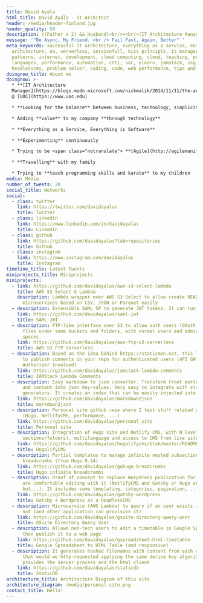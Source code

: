 ```yaml
---
title: David Ayala
html_title: David Ayala - IT Architect
header: /media/header-finland.jpg
header_quality: 59
description: ((Father x 2) && Husband)<br/>+<br/>(IT Architecture Manager @ UOC.edu)
message: '"Be Async, My Friend. <br /> Fail Fast, Again, Better" '
meta_keywords: successful it architecture, everything as a service, enterprise
  architecture, ea, serverless, servicefull, kiss principle, it manager, design
  patterns, internet, development, cloud computing, cloud, teaching, programming
  languages, performance, automation, ctti, uoc, elearn, jamstack, ssg,
  headlesscms, problem solver, coding, code, web performance, tips and tricks
doingnow_title: About me
doingnow: >-
  * **[IT Architecture
  Manager](https://blogs.msdn.microsoft.com/nickmalik/2014/11/11/the-architecture-manager-the-forgotten-enterprise-architecture-role/)**
  @ [UOC](https://www.uoc.edu)

  * **Looking for the balance** between business, technology, simplicity ([KISS](https://en.m.wikipedia.org/wiki/KISS_principle)) and costs

  * Adding **value** to my company **through technology**

  * **Everything as a Service, Everything is Software**

  * **Experimenting** continuously

  * Trying to be <span class="notranslate"> **[Agile](http://agilemanifesto.org/principles.html)** </span> and <span class="notranslate"> **[Lean Thinking](https://en.m.wikipedia.org/wiki/Lean_thinking)** </span>

  * **Travelling** with my family

  * Trying to **teach programming skills and karate** to my children
media: Media
number_of_tweets: 20
social_title: Networks
social:
  - class: twitter
    link: https://twitter.com/davidayalas
    title: Twitter
  - class: linkedin
    link: https://www.linkedin.com/in/davidayalas
    title: Linkedin
  - class: github
    link: https://github.com/davidayalas?tab=repositories
    title: Github
  - class: instagram
    link: https://www.instagram.com/davidayalas
    title: Instagram
timeline_title: Latest Tweets
miniprojects_title: Miniprojects
miniprojects:
  - link: https://github.com/davidayalas/aws-s3-select-lambda
    title: AWS S3 Select & Lambda
    description: Lambda wrapper over AWS S3 Select to allow create READ
      microservices based on CSV, JSON or Parquet easily
  - description: Extensible SAML SP to generate JWT tokens. It can run on AWS Lambda
    link: https://github.com/davidayalas/saml-jwt
    title: SAML JWT
  - description: FTP-like interface over S3 to allow auth users (OAuth, SAML) manage
      files under some buckets and folders, with normal users and admins over
      spaces.
    link: https://github.com/davidayalas/aws-ftp-s3-serverless
    title: AWS S3 FTP Serverless
  - description: Based on the idea behind https://staticman.net, this lambda allow
      to publish comments in your repo for authenticated users (API GW Custom
      Authorizer involved)
    link: https://github.com/davidayalas/jamstack-lambda-comments
    title: JAMStack Lambda Comments
  - description: Easy markdown to json converter. Transform front matter properties
      and content into json key-values. Very easy to integrate with static sites
      generators. It creates an index that can be easily injected into algolia.
    link: https://github.com/davidayalas/markdown2json
    title: markdown2json
  - description: Personal site github repo where I test stuff related with JAMStack
      (Hugo, NetlifyCMS, performance, ...)
    link: https://github.com/davidayalas/personal_site
    title: Personal site
  - description: Integration of Hugo site and Netlify CMS, with N levels (nested
      sections/folders), multilanguage and access to CMS from live site.
    link: https://github.com/davidayalas/hugolifycms/blob/master/README.md
    title: HugolifyCMS
  - description: Partial templates to manage infinite nested subsections in
      breadcrumbs (from Hugo 0.24)
    link: https://github.com/davidayalas/gohugo-breadcrumbs
    title: Hugo infinite breadcrumbs
  - description: Proof of concept to replace Worpdress publication for users that
      are comfortable editing with it (NetlifyCMS and Gatsby or Hugo are better,
      but...). It includes some templating, categories, pagination, ...
    link: https://github.com/davidayalas/gatsby-wordpress
    title: Gatsby + Wordpress as a HeadlessCMS
  - description: Microservice (AWS Lambda) to query if an user exists in GSuite or
      not (and other application can provision it)
    link: https://github.com/davidayalas/gsuite-directory-query-user
    title: GSuite Directory Query User
  - description: Allows non-tech users to edit a timetable in Google Spreadsheet and
      then publish it to a web page
    link: https://github.com/davidayalas/gspreadsheet-html-timetable
    title: Google Spreadsheet to HTML Table (and responsive)
  - description: It generates hashed filenames with content from each row in a CSV
      that would we http-requested applying the same derive key algorithm. It
      provides the server process and the html client
    link: https://github.com/davidayalas/staticdb
    title: StaticDB
architecture_title: Architecture Diagram of this site
architecture_diagram: /media/personal-site.png
contact_title: Hello!
---
```


